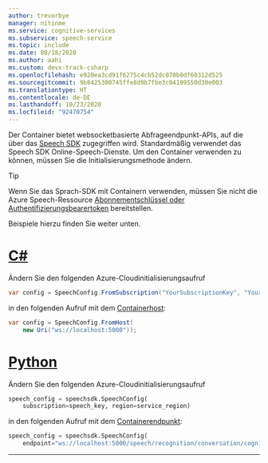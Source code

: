 ```yaml
---
author: trevorbye
manager: nitinme
ms.service: cognitive-services
ms.subservice: speech-service
ms.topic: include
ms.date: 08/18/2020
ms.author: aahi
ms.custom: devx-track-csharp
ms.openlocfilehash: e920ea3cd91f6275c4cb52dc070b0df60312d525
ms.sourcegitcommit: 9b8425300745ffe8d9b7fbe3c04199550d30e003
ms.translationtype: HT
ms.contentlocale: de-DE
ms.lasthandoff: 10/23/2020
ms.locfileid: "92470754"
---
```

Der Container bietet websocketbasierte Abfrageendpunkt-APIs, auf die über das [Speech SDK](../index.yml) zugegriffen wird. Standardmäßig verwendet das Speech SDK Online-Speech-Dienste. Um den Container verwenden zu können, müssen Sie die Initialisierungsmethode ändern.

> [!TIP]
> Wenn Sie das Sprach-SDK mit Containern verwenden, müssen Sie nicht die Azure Speech-Ressource [Abonnementschlüssel oder Authentifizierungsbearertoken](../rest-speech-to-text.md#authentication) bereitstellen.

Beispiele hierzu finden Sie weiter unten.

# <a name="c"></a>[C#](#tab/csharp)

Ändern Sie den folgenden Azure-Cloudinitialisierungsaufruf

```csharp
var config = SpeechConfig.FromSubscription("YourSubscriptionKey", "YourServiceRegion");
```

in den folgenden Aufruf mit dem [Containerhost](https://docs.microsoft.com/dotnet/api/microsoft.cognitiveservices.speech.speechconfig.fromhost?view=azure-dotnet&preserve-view=true):

```csharp
var config = SpeechConfig.FromHost(
    new Uri("ws://localhost:5000"));
```

# <a name="python"></a>[Python](#tab/python)

Ändern Sie den folgenden Azure-Cloudinitialisierungsaufruf

```python
speech_config = speechsdk.SpeechConfig(
    subscription=speech_key, region=service_region)
```

in den folgenden Aufruf mit dem [Containerendpunkt](https://docs.microsoft.com/python/api/azure-cognitiveservices-speech/azure.cognitiveservices.speech.speechconfig?view=azure-python&preserve-view=true):

```python
speech_config = speechsdk.SpeechConfig(
    endpoint="ws://localhost:5000/speech/recognition/conversation/cognitiveservices/v1"
```

---
